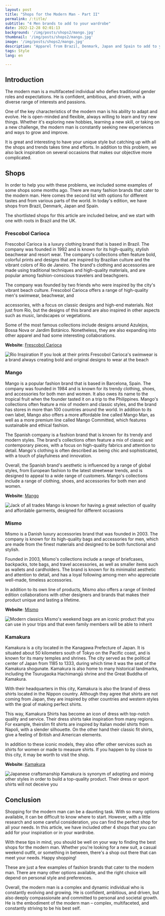 ```yaml
---
layout: post 
title: "Shops for the Modern Man - Part II"
permalink: /:title/ 
subtitle: "4 Men brands to add to your wardrobe"
date: 2022-12-28 02:01:13 
background: '/img/posts/shops2/mango.jpg' 
thumbnail: '/img/posts/shops2/mango.jpg'
image: '/img/posts/shops2/mango.jpg'
description: "Apparel from Brazil, Denmark, Japan and Spain to add to your unique style"
tags: Style 
lang: en

---
```


## Introduction

<div class="text-article">
The modern man is a multifaceted individual who defies traditional gender roles and expectations. He is confident, ambitious, and driven, with a diverse range of interests and passions.
</div>

One of the key characteristics of the modern man is his ability to adapt and evolve. He is open-minded and flexible,
always willing to learn and try new things. Whether it's exploring new hobbies, learning a new skill, or taking on a new
challenge, the modern man is constantly seeking new experiences and ways to grow and improve.

It is great and interesting to have your unique style but catching up with all the shops and trends takes time and
efforts. In addition to this problem, we also lack inspiration on several occasions that makes our objective more
complicated.



## Shops

In order to help you with these problems, we included some examples of some shops some months ago. There are many
fashion brands that cater to the modern man. Here comes the second list with options for different tastes and from
various parts of the world. In today's edition, we have shops from Brazil, Denmark, Japan and Spain.

The shortlisted shops for this article are included below, and we start with one with roots in Brazil and the UK.

### Frescobol Carioca

Frescobol Carioca is a luxury clothing brand that is based in Brazil. The company was founded in 1992 and is known for
its high-quality, stylish beachwear and resort wear. The company's collections often feature bold, colorful prints and
designs that are inspired by Brazilian culture and the vibrant colors of Rio de Janeiro. The brand's clothing and
accessories are made using traditional techniques and high-quality materials, and are popular among fashion-conscious
travelers and beachgoers.

The company was founded by two friends who were inspired by the city's vibrant beach culture. Frescobol Carioca offers a
range of high-quality men's swimwear, beachwear, and

accessories, with a focus on classic designs and high-end materials. Not just from Rio, but the designs of this brand
are also inspired in other aspects such as music, landscapes or vegetations.

Some of the most famous collections include designs around Azulejos, Bossa Nova or Jardim Botánico. Nonetheless, they
are also expanding into other apparel and had some interesting collaborations.

**Website**: [Frescobol Carioca](https://www.frescobolcarioca.com/)

<p>
    <img class="img-fluid" src="/img/posts/shops2/frescobol.jpg" alt="Rio Inspiration">
    <span class="caption text-muted">If you look at their prints Frescobol Carioca's swimwear is a brand always creating bold and original designs to wear at the beach</span>
</p>

### Mango

Mango is a popular fashion brand that is based in Barcelona, Spain. The company was founded in 1984 and is known for its
trendy clothing, shoes, and accessories for both men and women. It also owes its name to the tropical fruit when the
founder tasted it on a trip to the Philippines. Mango's collections often feature a mix of modern and classic styles,
and the brand has stores in more than 100 countries around the world. In addition to its own label, Mango also offers a
more affordable line called Mango Man, as well as a more premium line called Mango Committed, which features sustainable
and ethical fashion.

The Spanish company is a fashion brand that is known for its trendy and modern styles. The brand's collections often
feature a mix of classic and contemporary pieces, with a focus on high-quality fabrics and attention to detail. Mango's
clothing is often described as being chic and sophisticated, with a touch of playfulness and innovation.

Overall, the Spanish brand's aesthetic is influenced by a range of global styles, from European fashion to the latest
streetwear trends, and is designed to appeal to a wide range of customers. Mango's collections include a range of
clothing, shoes, and accessories for both men and women.

**Website**: [Mango](https://www.mango.com/)

<p>
    <img class="img-fluid" src="/img/posts/shops2/mango.jpg" alt="Jack of all trades">
    <span class="caption text-muted">Mango is known for having a great selection of quality and affordable garments, designed for different occasions </span>
</p>

### Mismo

Mismo is a Danish luxury accessories brand that was founded in 2003. The company is known for its high-quality bags and
accessories for men, which are made from the finest materials and designed to be both functional and stylish.

Founded in 2003, Mismo's collections include a range of briefcases, backpacks, tote bags, and travel accessories, as
well as smaller items such as wallets and cardholders. The brand is known for its minimalist aesthetic and attention to
detail, and has a loyal following among men who appreciate well-made, timeless accessories.

In addition to its own line of products, Mismo also offers a range of limited edition collaborations with other
designers and brands that makes their product unique and lasting a lifetime.

**Website**: [Mismo](https://www.mismo.dk/)

<p>
    <img class="img-fluid" src="/img/posts/shops2/mismo.JPG" alt="Modern classics">
    <span class="caption text-muted">Mismo's weekend bags are an iconic product that you can use in your trips and that even family members will be able to inherit</span>
</p>

### Kamakura

Kamakura is a city located in the Kanagawa Prefecture of Japan. It is situated about 50 kilometers south of Tokyo on the
Pacific coast, and is known for its many temples and shrines. The city served as the political center of Japan from 1185
to 1333, during which time it was the seat of the Kamakura shogunate. Kamakura is also home to many historical
landmarks, including the Tsurugaoka Hachimangū shrine and the Great Buddha of Kamakura.

With their headquarters in this city, Kamakura is also the brand of dress shirts located in the Nippon country. Although
they agree that shirts are not coming from Japan, they are inspired by other countries and western styles with the goal
of making perfect shirts.


This way, Kamakura Shirts has become an icon of dress with top-notch quality and service. Their dress shirts take
inspiration from many regions. For example, theirslim fit shirts are inspired by Italian model shirts from Napoli, with
a slender silhouette. On the other hand their classic fit shirts, give a feeling of British and American elements.

In addition to these iconic models, they also offer other services such as shirts for women or made to measure shirts.
If you happen to by close to this city, it may be worth to visit the shop.

**Website**: [Kamakura](https://www.kamakurashirts.com/)

<p>
    <img class="img-fluid" src="/img/posts/shops2/kamakura.JPG" alt="Japanese craftsmanship">
    <span class="caption text-muted">Kamakura is synonym of adopting and mixing other styles in order to build a top-quality product. Their dress or sport shirts will not deceive you</span>
</p>

## Conclusion

Shopping for the modern man can be a daunting task. With so many options available, it can be difficult to know where to
start. However, with a little research and some careful consideration, you can find the perfect shop for all your needs.
In this article, we have included other 4 shops that you can add for your inspiration or in your wardrobe.

With these tips in mind, you should be well on your way to finding the best shops for the modern man. Whether you're
looking for a new suit, a casual weekend outfit, or something in between, there's a shop out there that can meet your
needs. Happy shopping!

These are just a few examples of fashion brands that cater to the modern man. There are many other options available,
and the right choice will depend on personal style and preferences.

Overall, the modern man is a complex and dynamic individual who is constantly evolving and growing. He is confident,
ambitious, and driven, but also deeply compassionate and committed to personal and societal growth. He is the embodiment
of the modern man – complex, multifaceted, and constantly striving to be his best self.
